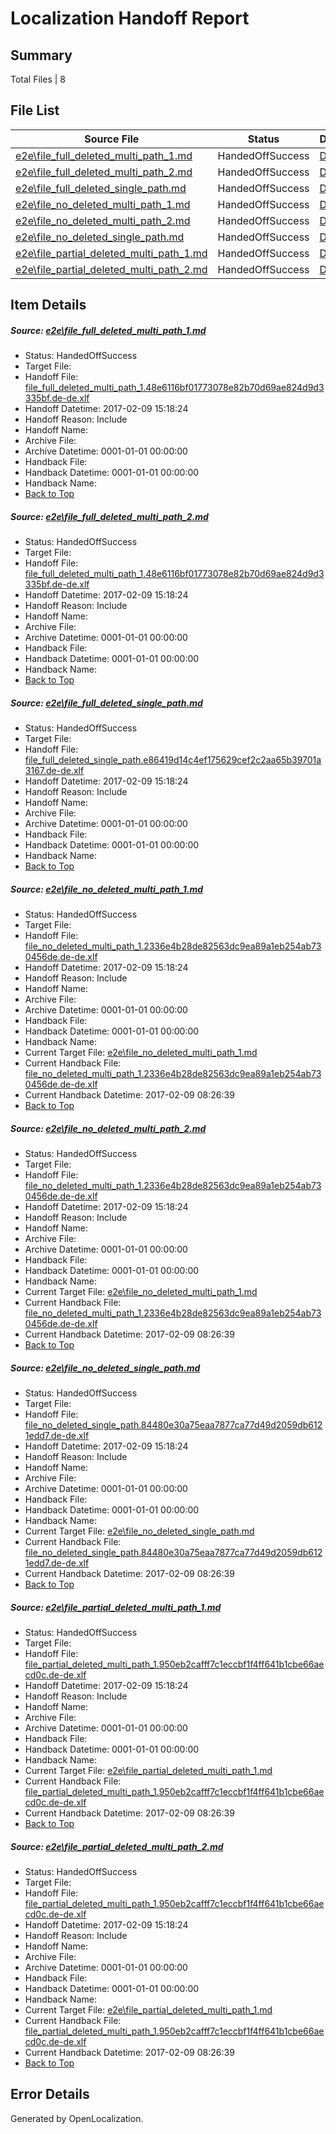 # <a name='report-top'></a> Localization Handoff Report

## Summary
 Total Files | 8

## File List
 Source File | Status | Details 
 ----------- | ------ | ------- 
 [e2e\file_full_deleted_multi_path_1.md](https://github.com/OpenLocalizationTestOrg/ol-test0/blob/b49d1fba26bb0ec4941490e6cfc64839612e009e/e2e/file_full_deleted_multi_path_1.md) | HandedOffSuccess | [Details](#fbb0df63e3c37603f504cef3c3a3bc26418d83a41)
 [e2e\file_full_deleted_multi_path_2.md](https://github.com/OpenLocalizationTestOrg/ol-test0/blob/b49d1fba26bb0ec4941490e6cfc64839612e009e/e2e/file_full_deleted_multi_path_2.md) | HandedOffSuccess | [Details](#fbb0df63e3c37603f504cef3c3a3bc26418d83a42)
 [e2e\file_full_deleted_single_path.md](https://github.com/OpenLocalizationTestOrg/ol-test0/blob/b49d1fba26bb0ec4941490e6cfc64839612e009e/e2e/file_full_deleted_single_path.md) | HandedOffSuccess | [Details](#2e50aad0424bbed9ea89b08bfb7ca323445c60243)
 [e2e\file_no_deleted_multi_path_1.md](https://github.com/OpenLocalizationTestOrg/ol-test0/blob/b49d1fba26bb0ec4941490e6cfc64839612e009e/e2e/file_no_deleted_multi_path_1.md) | HandedOffSuccess | [Details](#b7c68dc5d55af316bbe1cd92b902345e46babe574)
 [e2e\file_no_deleted_multi_path_2.md](https://github.com/OpenLocalizationTestOrg/ol-test0/blob/b49d1fba26bb0ec4941490e6cfc64839612e009e/e2e/file_no_deleted_multi_path_2.md) | HandedOffSuccess | [Details](#b7c68dc5d55af316bbe1cd92b902345e46babe575)
 [e2e\file_no_deleted_single_path.md](https://github.com/OpenLocalizationTestOrg/ol-test0/blob/b49d1fba26bb0ec4941490e6cfc64839612e009e/e2e/file_no_deleted_single_path.md) | HandedOffSuccess | [Details](#9c17e8575d0d67f28ba93c13b8322812987fb86c6)
 [e2e\file_partial_deleted_multi_path_1.md](https://github.com/OpenLocalizationTestOrg/ol-test0/blob/b49d1fba26bb0ec4941490e6cfc64839612e009e/e2e/file_partial_deleted_multi_path_1.md) | HandedOffSuccess | [Details](#ffd59813a08fba9ef978f4fd72f8c5df93507c2e7)
 [e2e\file_partial_deleted_multi_path_2.md](https://github.com/OpenLocalizationTestOrg/ol-test0/blob/b49d1fba26bb0ec4941490e6cfc64839612e009e/e2e/file_partial_deleted_multi_path_2.md) | HandedOffSuccess | [Details](#ffd59813a08fba9ef978f4fd72f8c5df93507c2e8)

## Item Details
##### <a name='fbb0df63e3c37603f504cef3c3a3bc26418d83a41'></a> Source: [e2e\file_full_deleted_multi_path_1.md](https://github.com/OpenLocalizationTestOrg/ol-test0/blob/b49d1fba26bb0ec4941490e6cfc64839612e009e/e2e/file_full_deleted_multi_path_1.md)
* Status: HandedOffSuccess
* Target File: 
* Handoff File: [file_full_deleted_multi_path_1.48e6116bf01773078e82b70d69ae824d9d3335bf.de-de.xlf](https://github.com/OpenLocalizationTestOrg/ol-test0-handoff/blob/ee89d1e7cc8001d18d2dffa257721112bf055304/ol-handoff/OpenLocalizationTestOrg/ol-test0-dede/shujia/mt/file_full_deleted_multi_path_1.48e6116bf01773078e82b70d69ae824d9d3335bf.de-de.xlf)
* Handoff Datetime: 2017-02-09 15:18:24
* Handoff Reason: Include
* Handoff Name: 
* Archive File: 
* Archive Datetime: 0001-01-01 00:00:00
* Handback File: 
* Handback Datetime: 0001-01-01 00:00:00
* Handback Name: 
* [Back to Top](#report-top)

##### <a name='fbb0df63e3c37603f504cef3c3a3bc26418d83a42'></a> Source: [e2e\file_full_deleted_multi_path_2.md](https://github.com/OpenLocalizationTestOrg/ol-test0/blob/b49d1fba26bb0ec4941490e6cfc64839612e009e/e2e/file_full_deleted_multi_path_2.md)
* Status: HandedOffSuccess
* Target File: 
* Handoff File: [file_full_deleted_multi_path_1.48e6116bf01773078e82b70d69ae824d9d3335bf.de-de.xlf](https://github.com/OpenLocalizationTestOrg/ol-test0-handoff/blob/ee89d1e7cc8001d18d2dffa257721112bf055304/ol-handoff/OpenLocalizationTestOrg/ol-test0-dede/shujia/mt/file_full_deleted_multi_path_1.48e6116bf01773078e82b70d69ae824d9d3335bf.de-de.xlf)
* Handoff Datetime: 2017-02-09 15:18:24
* Handoff Reason: Include
* Handoff Name: 
* Archive File: 
* Archive Datetime: 0001-01-01 00:00:00
* Handback File: 
* Handback Datetime: 0001-01-01 00:00:00
* Handback Name: 
* [Back to Top](#report-top)

##### <a name='2e50aad0424bbed9ea89b08bfb7ca323445c60243'></a> Source: [e2e\file_full_deleted_single_path.md](https://github.com/OpenLocalizationTestOrg/ol-test0/blob/b49d1fba26bb0ec4941490e6cfc64839612e009e/e2e/file_full_deleted_single_path.md)
* Status: HandedOffSuccess
* Target File: 
* Handoff File: [file_full_deleted_single_path.e86419d14c4ef175629cef2c2aa65b39701a3167.de-de.xlf](https://github.com/OpenLocalizationTestOrg/ol-test0-handoff/blob/ee89d1e7cc8001d18d2dffa257721112bf055304/ol-handoff/OpenLocalizationTestOrg/ol-test0-dede/shujia/mt/file_full_deleted_single_path.e86419d14c4ef175629cef2c2aa65b39701a3167.de-de.xlf)
* Handoff Datetime: 2017-02-09 15:18:24
* Handoff Reason: Include
* Handoff Name: 
* Archive File: 
* Archive Datetime: 0001-01-01 00:00:00
* Handback File: 
* Handback Datetime: 0001-01-01 00:00:00
* Handback Name: 
* [Back to Top](#report-top)

##### <a name='b7c68dc5d55af316bbe1cd92b902345e46babe574'></a> Source: [e2e\file_no_deleted_multi_path_1.md](https://github.com/OpenLocalizationTestOrg/ol-test0/blob/b49d1fba26bb0ec4941490e6cfc64839612e009e/e2e/file_no_deleted_multi_path_1.md)
* Status: HandedOffSuccess
* Target File: 
* Handoff File: [file_no_deleted_multi_path_1.2336e4b28de82563dc9ea89a1eb254ab730456de.de-de.xlf](https://github.com/OpenLocalizationTestOrg/ol-test0-handoff/blob/ee89d1e7cc8001d18d2dffa257721112bf055304/ol-handoff/OpenLocalizationTestOrg/ol-test0-dede/shujia/mt/file_no_deleted_multi_path_1.2336e4b28de82563dc9ea89a1eb254ab730456de.de-de.xlf)
* Handoff Datetime: 2017-02-09 15:18:24
* Handoff Reason: Include
* Handoff Name: 
* Archive File: 
* Archive Datetime: 0001-01-01 00:00:00
* Handback File: 
* Handback Datetime: 0001-01-01 00:00:00
* Handback Name: 
* Current Target File: [e2e\file_no_deleted_multi_path_1.md](https://github.com/OpenLocalizationTestOrg/ol-test0-dede/blob/65f047e0873de6d203d136651f6bfbca9bf5b0f2/e2e/file_no_deleted_multi_path_1.md)
* Current Handback File: [file_no_deleted_multi_path_1.2336e4b28de82563dc9ea89a1eb254ab730456de.de-de.xlf](https://github.com/OpenLocalizationTestOrg/ol-test0-handback/blob/e805cc249eabab26cdebdb73b17ca97ab50e9004/ol-handback/OpenLocalizationTestOrg/ol-test0-dede/shujia/mt/file_no_deleted_multi_path_1.2336e4b28de82563dc9ea89a1eb254ab730456de.de-de.xlf)
* Current Handback Datetime: 2017-02-09 08:26:39
* [Back to Top](#report-top)

##### <a name='b7c68dc5d55af316bbe1cd92b902345e46babe575'></a> Source: [e2e\file_no_deleted_multi_path_2.md](https://github.com/OpenLocalizationTestOrg/ol-test0/blob/b49d1fba26bb0ec4941490e6cfc64839612e009e/e2e/file_no_deleted_multi_path_2.md)
* Status: HandedOffSuccess
* Target File: 
* Handoff File: [file_no_deleted_multi_path_1.2336e4b28de82563dc9ea89a1eb254ab730456de.de-de.xlf](https://github.com/OpenLocalizationTestOrg/ol-test0-handoff/blob/ee89d1e7cc8001d18d2dffa257721112bf055304/ol-handoff/OpenLocalizationTestOrg/ol-test0-dede/shujia/mt/file_no_deleted_multi_path_1.2336e4b28de82563dc9ea89a1eb254ab730456de.de-de.xlf)
* Handoff Datetime: 2017-02-09 15:18:24
* Handoff Reason: Include
* Handoff Name: 
* Archive File: 
* Archive Datetime: 0001-01-01 00:00:00
* Handback File: 
* Handback Datetime: 0001-01-01 00:00:00
* Handback Name: 
* Current Target File: [e2e\file_no_deleted_multi_path_1.md](https://github.com/OpenLocalizationTestOrg/ol-test0-dede/blob/65f047e0873de6d203d136651f6bfbca9bf5b0f2/e2e/file_no_deleted_multi_path_1.md)
* Current Handback File: [file_no_deleted_multi_path_1.2336e4b28de82563dc9ea89a1eb254ab730456de.de-de.xlf](https://github.com/OpenLocalizationTestOrg/ol-test0-handback/blob/e805cc249eabab26cdebdb73b17ca97ab50e9004/ol-handback/OpenLocalizationTestOrg/ol-test0-dede/shujia/mt/file_no_deleted_multi_path_1.2336e4b28de82563dc9ea89a1eb254ab730456de.de-de.xlf)
* Current Handback Datetime: 2017-02-09 08:26:39
* [Back to Top](#report-top)

##### <a name='9c17e8575d0d67f28ba93c13b8322812987fb86c6'></a> Source: [e2e\file_no_deleted_single_path.md](https://github.com/OpenLocalizationTestOrg/ol-test0/blob/b49d1fba26bb0ec4941490e6cfc64839612e009e/e2e/file_no_deleted_single_path.md)
* Status: HandedOffSuccess
* Target File: 
* Handoff File: [file_no_deleted_single_path.84480e30a75eaa7877ca77d49d2059db6121edd7.de-de.xlf](https://github.com/OpenLocalizationTestOrg/ol-test0-handoff/blob/ee89d1e7cc8001d18d2dffa257721112bf055304/ol-handoff/OpenLocalizationTestOrg/ol-test0-dede/shujia/mt/file_no_deleted_single_path.84480e30a75eaa7877ca77d49d2059db6121edd7.de-de.xlf)
* Handoff Datetime: 2017-02-09 15:18:24
* Handoff Reason: Include
* Handoff Name: 
* Archive File: 
* Archive Datetime: 0001-01-01 00:00:00
* Handback File: 
* Handback Datetime: 0001-01-01 00:00:00
* Handback Name: 
* Current Target File: [e2e\file_no_deleted_single_path.md](https://github.com/OpenLocalizationTestOrg/ol-test0-dede/blob/65f047e0873de6d203d136651f6bfbca9bf5b0f2/e2e/file_no_deleted_single_path.md)
* Current Handback File: [file_no_deleted_single_path.84480e30a75eaa7877ca77d49d2059db6121edd7.de-de.xlf](https://github.com/OpenLocalizationTestOrg/ol-test0-handback/blob/e805cc249eabab26cdebdb73b17ca97ab50e9004/ol-handback/OpenLocalizationTestOrg/ol-test0-dede/shujia/mt/file_no_deleted_single_path.84480e30a75eaa7877ca77d49d2059db6121edd7.de-de.xlf)
* Current Handback Datetime: 2017-02-09 08:26:39
* [Back to Top](#report-top)

##### <a name='ffd59813a08fba9ef978f4fd72f8c5df93507c2e7'></a> Source: [e2e\file_partial_deleted_multi_path_1.md](https://github.com/OpenLocalizationTestOrg/ol-test0/blob/b49d1fba26bb0ec4941490e6cfc64839612e009e/e2e/file_partial_deleted_multi_path_1.md)
* Status: HandedOffSuccess
* Target File: 
* Handoff File: [file_partial_deleted_multi_path_1.950eb2cafff7c1eccbf1f4ff641b1cbe66aecd0c.de-de.xlf](https://github.com/OpenLocalizationTestOrg/ol-test0-handoff/blob/ee89d1e7cc8001d18d2dffa257721112bf055304/ol-handoff/OpenLocalizationTestOrg/ol-test0-dede/shujia/mt/file_partial_deleted_multi_path_1.950eb2cafff7c1eccbf1f4ff641b1cbe66aecd0c.de-de.xlf)
* Handoff Datetime: 2017-02-09 15:18:24
* Handoff Reason: Include
* Handoff Name: 
* Archive File: 
* Archive Datetime: 0001-01-01 00:00:00
* Handback File: 
* Handback Datetime: 0001-01-01 00:00:00
* Handback Name: 
* Current Target File: [e2e\file_partial_deleted_multi_path_1.md](https://github.com/OpenLocalizationTestOrg/ol-test0-dede/blob/65f047e0873de6d203d136651f6bfbca9bf5b0f2/e2e/file_partial_deleted_multi_path_1.md)
* Current Handback File: [file_partial_deleted_multi_path_1.950eb2cafff7c1eccbf1f4ff641b1cbe66aecd0c.de-de.xlf](https://github.com/OpenLocalizationTestOrg/ol-test0-handback/blob/e805cc249eabab26cdebdb73b17ca97ab50e9004/ol-handback/OpenLocalizationTestOrg/ol-test0-dede/shujia/mt/file_partial_deleted_multi_path_1.950eb2cafff7c1eccbf1f4ff641b1cbe66aecd0c.de-de.xlf)
* Current Handback Datetime: 2017-02-09 08:26:39
* [Back to Top](#report-top)

##### <a name='ffd59813a08fba9ef978f4fd72f8c5df93507c2e8'></a> Source: [e2e\file_partial_deleted_multi_path_2.md](https://github.com/OpenLocalizationTestOrg/ol-test0/blob/b49d1fba26bb0ec4941490e6cfc64839612e009e/e2e/file_partial_deleted_multi_path_2.md)
* Status: HandedOffSuccess
* Target File: 
* Handoff File: [file_partial_deleted_multi_path_1.950eb2cafff7c1eccbf1f4ff641b1cbe66aecd0c.de-de.xlf](https://github.com/OpenLocalizationTestOrg/ol-test0-handoff/blob/ee89d1e7cc8001d18d2dffa257721112bf055304/ol-handoff/OpenLocalizationTestOrg/ol-test0-dede/shujia/mt/file_partial_deleted_multi_path_1.950eb2cafff7c1eccbf1f4ff641b1cbe66aecd0c.de-de.xlf)
* Handoff Datetime: 2017-02-09 15:18:24
* Handoff Reason: Include
* Handoff Name: 
* Archive File: 
* Archive Datetime: 0001-01-01 00:00:00
* Handback File: 
* Handback Datetime: 0001-01-01 00:00:00
* Handback Name: 
* Current Target File: [e2e\file_partial_deleted_multi_path_1.md](https://github.com/OpenLocalizationTestOrg/ol-test0-dede/blob/65f047e0873de6d203d136651f6bfbca9bf5b0f2/e2e/file_partial_deleted_multi_path_1.md)
* Current Handback File: [file_partial_deleted_multi_path_1.950eb2cafff7c1eccbf1f4ff641b1cbe66aecd0c.de-de.xlf](https://github.com/OpenLocalizationTestOrg/ol-test0-handback/blob/e805cc249eabab26cdebdb73b17ca97ab50e9004/ol-handback/OpenLocalizationTestOrg/ol-test0-dede/shujia/mt/file_partial_deleted_multi_path_1.950eb2cafff7c1eccbf1f4ff641b1cbe66aecd0c.de-de.xlf)
* Current Handback Datetime: 2017-02-09 08:26:39
* [Back to Top](#report-top)


## Error Details

Generated by OpenLocalization.
